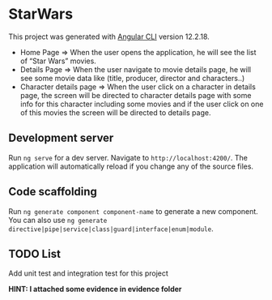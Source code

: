 # StarWars

This project was generated with [Angular CLI](https://github.com/angular/angular-cli) version 12.2.18.

- Home Page => When the user opens the application, he will see the list of “Star Wars” movies.
- Details Page => When the user navigate to movie details page, he will see some movie data like (title, producer, director and characters..)
- Character details page => When the user click on a character in details page, the screen will be directed to character details page with some info for this character including some movies and if the user click on one of this movies the screen will be directed to details page.

## Development server

Run `ng serve` for a dev server. Navigate to `http://localhost:4200/`. The application will automatically reload if you change any of the source files.

## Code scaffolding

Run `ng generate component component-name` to generate a new component. You can also use `ng generate directive|pipe|service|class|guard|interface|enum|module`.

## TODO List

Add unit test and integration test for this project

**HINT: I attached some evidence in evidence folder**

